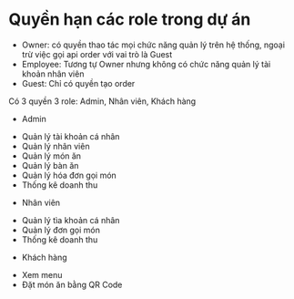 # Quyền hạn các role trong dự án

-   Owner: có quyền thao tác mọi chức năng quản lý trên hệ thống, ngoại trừ việc gọi api order với vai trò là Guest
-   Employee: Tương tự Owner nhưng không có chức năng quản lý tài khoản nhân viên
-   Guest: Chỉ có quyền tạo order

Có 3 quyền 3 role: Admin, Nhân viên, Khách hàng

-   Admin

*   Quản lý tài khoản cá nhân
*   Quản lý nhân viên
*   Quản lý món ăn
*   Quản lý bàn ăn
*   Quản lý hóa đơn gọi món
*   Thống kê doanh thu

-   Nhân viên

*   Quản lý tìa khoản cá nhân
*   Quản lý đơn gọi món
*   Thống kê doanh thu

-   Khách hàng

*   Xem menu
*   Đặt món ăn bằng QR Code
